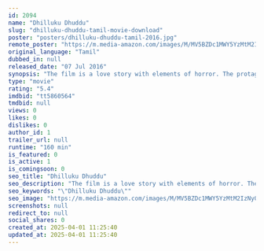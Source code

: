 ```yaml
---
id: 2094
name: "Dhilluku Dhuddu"
slug: "dhilluku-dhuddu-tamil-movie-download"
poster: "posters/dhilluku-dhuddu-tamil-2016.jpg"
remote_poster: "https://m.media-amazon.com/images/M/MV5BZDc1MWY5YzMtM2IzNy00NWRlLWJmODgtZjUxZTJjNDVjM2NlXkEyXkFqcGc@._V1_SX300.jpg"
original_language: "Tamil"
dubbed_in: null
released_date: "07 Jul 2016"
synopsis: "The film is a love story with elements of horror. The protagonist is a man who shows off his bravery and also manages to scare ghosts."
type: "movie"
rating: "5.4"
imdbid: "tt5860564"
tmdbid: null
views: 0
likes: 0
dislikes: 0
author_id: 1
trailer_url: null
runtime: "160 min"
is_featured: 0
is_active: 1
is_comingsoon: 0
seo_title: "Dhilluku Dhuddu"
seo_description: "The film is a love story with elements of horror. The protagonist is a man who shows off his bravery and also manages to scare ghosts."
seo_keywords: "\"Dhilluku Dhuddu\""
seo_image: "https://m.media-amazon.com/images/M/MV5BZDc1MWY5YzMtM2IzNy00NWRlLWJmODgtZjUxZTJjNDVjM2NlXkEyXkFqcGc@._V1_SX300.jpg"
screenshots: null
redirect_to: null
social_shares: 0
created_at: 2025-04-01 11:25:40
updated_at: 2025-04-01 11:25:40
---
```


